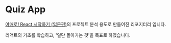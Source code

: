 # Quiz App

[야매로! React 시작하기 (입문편)](https://github.com/hiddenest/yamero-react-study/tree/master)의 프로젝트 분석 용도로 만들어진 리포지터리 입니다.

리액트의 기초를 학습하고, '일단 돌아가는 것'을 목표로 하였습니다.